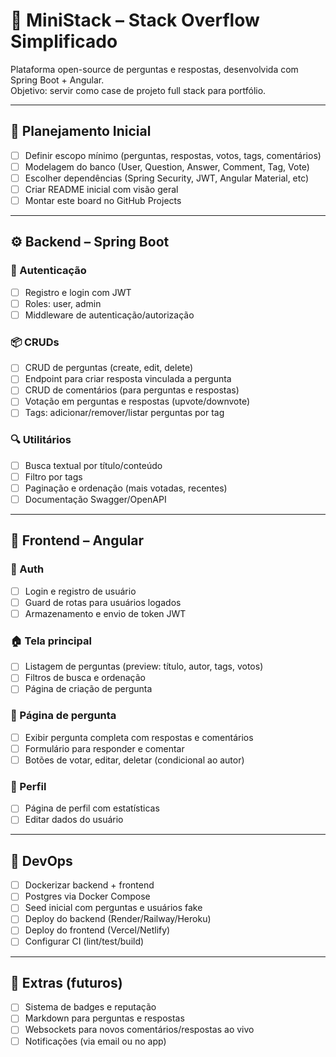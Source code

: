 # 🧱 MiniStack – Stack Overflow Simplificado

Plataforma open-source de perguntas e respostas, desenvolvida com Spring Boot + Angular.  
Objetivo: servir como case de projeto full stack para portfólio.

---

## 📌 Planejamento Inicial

- [ ] Definir escopo mínimo (perguntas, respostas, votos, tags, comentários)
- [ ] Modelagem do banco (User, Question, Answer, Comment, Tag, Vote)
- [ ] Escolher dependências (Spring Security, JWT, Angular Material, etc)
- [ ] Criar README inicial com visão geral
- [ ] Montar este board no GitHub Projects

---

## ⚙️ Backend – Spring Boot

### 🔐 Autenticação

- [ ] Registro e login com JWT
- [ ] Roles: user, admin
- [ ] Middleware de autenticação/autorização

### 📦 CRUDs

- [ ] CRUD de perguntas (create, edit, delete)
- [ ] Endpoint para criar resposta vinculada a pergunta
- [ ] CRUD de comentários (para perguntas e respostas)
- [ ] Votação em perguntas e respostas (upvote/downvote)
- [ ] Tags: adicionar/remover/listar perguntas por tag

### 🔍 Utilitários

- [ ] Busca textual por título/conteúdo
- [ ] Filtro por tags
- [ ] Paginação e ordenação (mais votadas, recentes)
- [ ] Documentação Swagger/OpenAPI

---

## 🎨 Frontend – Angular

### 🔐 Auth

- [ ] Login e registro de usuário
- [ ] Guard de rotas para usuários logados
- [ ] Armazenamento e envio de token JWT

### 🏠 Tela principal

- [ ] Listagem de perguntas (preview: título, autor, tags, votos)
- [ ] Filtros de busca e ordenação
- [ ] Página de criação de pergunta

### 📄 Página de pergunta

- [ ] Exibir pergunta completa com respostas e comentários
- [ ] Formulário para responder e comentar
- [ ] Botões de votar, editar, deletar (condicional ao autor)

### 🙋 Perfil

- [ ] Página de perfil com estatísticas
- [ ] Editar dados do usuário

---

## 🚀 DevOps

- [ ] Dockerizar backend + frontend
- [ ] Postgres via Docker Compose
- [ ] Seed inicial com perguntas e usuários fake
- [ ] Deploy do backend (Render/Railway/Heroku)
- [ ] Deploy do frontend (Vercel/Netlify)
- [ ] Configurar CI (lint/test/build)

---

## 🧪 Extras (futuros)

- [ ] Sistema de badges e reputação
- [ ] Markdown para perguntas e respostas
- [ ] Websockets para novos comentários/respostas ao vivo
- [ ] Notificações (via email ou no app)
